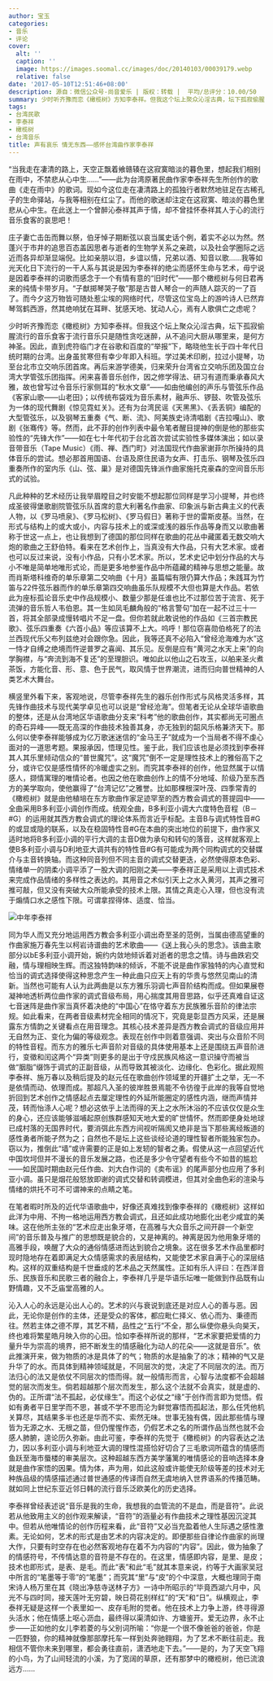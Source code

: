 ```yaml
---
author: 宝玉
categories:
- 音乐
- 评论
cover:
  alt: ''
  caption: ''
  image: https://images.soomal.cc/images/doc/20140103/00039179.webp
  relative: false
date: '2017-05-10T12:51:46+08:00'
description: 源自：微信公众号-尚音爱乐 | 版权：转载 |  平均/总评分：10.00/50
summary: 少时听齐豫而恋《橄榄树》方知李泰祥。但我这个坛上聚众沁淫古典，坛下孤寂偷腥流行的音乐食客于流行音乐只是随性贪吃迷醉，从不追问大厨从哪里来，是何方神圣。因此，直到虎符临门才在谷歌和百度的“举报”下，略晓他生长于四十年代日统时期的台湾……
tags:
- 台湾民歌
- 李泰祥
- 橄榄树
- 台湾音乐
title: 声有哀乐 情无东西――感怀台湾曲作家李泰祥
---
```


“当我走在凄清的路上，天空正飘着飨赣辏在这寂寞暗淡的暮色里，想起我们相别在雨中，不禁悲从心中生……”――此为台湾原著民曲作家李泰祥先生所创作的歌曲《走在雨中》的歌词。现如今这位走在凄清路上的孤独行者默然地驻足在古稀孔子的生命驿站，与我等相别在红尘了。而他的歌迷却注定在这寂寞、暗淡的暮色里悲从心中生。在此送上一个曾醉沁泰祥其声于情，却不曾挂怀泰祥其人于心的流行音乐食客的哀思吧！



庄子妻亡击缶而舞以祭，伯牙悼子期断弦以哀当属史话个例，着实不必以为然。然蓬兴于市井的追思百态盖因思者与逝者的生物学关系之亲疏，以及社会学圈际之远近而各异却渐显端倪。比如亲朋以泪，乡谊以情，兄弟以酒、知音以歌……我等如光天化日下流行的一干人系与其说是因为李泰祥的绝尘而感怀生命与艺术，毋宁说是因着李泰祥的词歌而感念于一个有情有意的“旧时代”――那个橄榄树与何日君再来的纯情卡带岁月。“子猷掷琴哭子敬”那是古昔人琴合一的声随人踪灭的一了百了。而今夕这万物皆可随处惹尘埃的网络时代，尽管这位宝岛上的游吟诗人已然弃琴驾鹤西游，然其绝响犹在耳畔、犹感天地、犹动人心，焉有人歌俱亡之虑呢？

少时听齐豫而恋《橄榄树》方知李泰祥。但我这个坛上聚众沁淫古典，坛下孤寂偷腥流行的音乐食客于流行音乐只是随性贪吃迷醉，从不追问大厨从哪里来，是何方神圣。因此，直到虎符临门才在谷歌和百度的“举报”下，略晓他生长于四十年代日统时期的台湾。出身虽贫寒但有幸少年即入科班。学过美术印刷，拉过小提琴，功至台北市立交响乐团首席。再后来游学德美，归来荣升台湾省立交响乐团及国立台湾大学管弦乐团指挥。闲来喜善音乐创作，因之修学得法、研习有道而秉承春风大雅，故也曾写过令音乐行家侧耳的“秋水文章”――如由他编创的声乐与管弦乐作品《客家山歌――山老田》；以传统布袋戏为音乐素材，融声乐、锣鼓、吹管及弦乐为一体的现代舞剧《惊见霓虹关》。还有为台湾民谣《天黑黑》、《丢丢铜》编配的大型管弦乐，以及钢琴五重奏《气、断、流》、阿美族史诗清唱剧《吉拉嘎山》、歌剧《张骞传》等。然而，此不菲的创作列表中最令笔者醒目提神的倒是他的那些实验性的“先锋大作”――如在七十年代初于台北首次尝试实验性多媒体演出；如以录音带音乐（Tape Music）《雨、禅、西门町》对法国现代作曲家谢菲尔所操持的具体音乐的尝试。想必那首用国语、台语及原住民语为女声、打击乐、钢琴及弦乐四重奏所作的室内乐《山、弦、巢》是对德国先锋派作曲家施托克豪森的空间音乐形式的试验。

凡此种种的艺术经历让我举眉瞠目之时安能不想起那位同样是学习小提琴，并也终成圣彼得堡歌剧院管弦乐队首席的意大利著名作曲家、印象派与新古典主义的代表人物，以《罗马喷泉》、《罗马松树》、《罗马假日》著称于世的雷斯皮基。当然，在形式与结构上的或大或小，内容与技术上的或深或浅的器乐作品等身而又以歌曲著称于世这一点上，也让我想到了德国的那位同样在歌曲的花丛中藏匿着无数交响大炮的歌曲之王舒伯特。看来在艺术创作上，当真没有大作品，只有大艺术家。或者也可以反过来说，没有小作品，只有小艺术家。所以，艺术史记中划分作品的大与小不唯是简单地唯形式论，而是更多地参鉴作品中所蕴藏的精神与思想之能量。故而肖斯塔科维奇的单乐章第二交响曲《十月》虽篇幅有限仍算大作品；朱践耳为竹笛与22件弦乐器而作的单乐章第四交响曲虽乐队规模不大但也算是大作品。若依此为座标孤论音乐史中作品规模小、数量少那是任谁也比不过那位苦于流言、死于流弹的音乐哲人韦伯恩。其一生如凤毛麟角般的“格言警句”加在一起不过三十一首，将其全部录成慢转唱片不足一盘。但你若就此敢说他的作品如《三首宗教民歌》、弦乐四重奏《六首小品》等应该算不上大。呜呼！那位窃喜勋伯格死了的法兰西现代乐父布列兹绝对会跟你急。因此，我等还真不必陷入“曾经沧海难为水”这一恃才自缚之绝境而忤逆普罗之喜闻、其乐见。反倒是应有“黄河之水天上来”的向学胸襟，与“奔流到海不复还”的至理胆识。唯如此以他山之石攻玉，以舶来圣火煮茶饭，方能化音、形、意、色于民气，取风情于世界潮流，进而归向普世精神的人类艺术大舞台。

横竖里外看下来，客观地说，尽管李泰祥先生的器乐创作形式与风格灵活多样，其先锋作曲技术与现代美学卓见也可以说是“曾经沧海”。但笔者无论从全球华语歌曲的整体，还是从台湾地区华语歌曲分支来“科考”他的歌曲创作，其实都尚无可圈点的奇石异峰――既无高深的作曲技术独善其身，亦无独到的韶风乐格兼济天下。那么何以使李泰祥能够成为亿万歌迷迷信的“金马王子”就成为一个当局者不得不虔心面对的一道思考题。果报承因，悟理见性。鉴于此，我们应该也是必须找到李泰祥其人其乐里倾动信众的“普世魔咒”。这“魔咒”倒不一定是理性技术上的雅俗高下之分，或许它仅是感性情怀的冷暖虚实之别。而究其李泰祥的创作，他显然属于以情感人，撷情寓理的唯情论者。也因之他在歌曲创作上的情不分地域、阶级乃至东西方的美学取向，使他赢得了“台湾记忆”之雅誉。比如那棵根深叶茂、四季常青的《橄榄树》就是由他植培在东方歌曲作家足迹罕至的西方教会调式的菩提园中――全曲采用B多利亚小调创作而成。统观全曲，B多利亚小调大六度特色音程（B－#G）的运用就其西方教会调式的理论体系而言近乎标配。主音B与调式特性音#G的或显或隐的联系，以及在稳固特性音#G在本曲的突出地位的前提下，曲作家又适时地将B多利亚小调的平行大调的主音D做为承句和转句的落音，这样就客观上使B多利亚小调与D利地亚大调共有的特性音#G有可能成为两个同构调式的交替媒介与主音转换轴。而这种同音列但不同主音的调式交替更迭，必然使得原本色彩、情绪单一的阴柔小调平添了一股大调的阳刚之美――李泰祥正是采用以上调式技术来完成作品情绪的多样性之表达的。其用音之术似引天上之水入黄河，其声之雅可推可敲，但又没有突破大众所能承受的技术上限。其情之真走心入理，但也没有流于煽情口水之感性下限。可谓拿捏得体、适度、恰当。

![中年李泰祥](https://images.soomal.cc/images/doc/20140113/00039605.webp)





同为华人而又充分地运用西方教会多利亚小调出奇至圣的范例，当属由德高望重的作曲家施万春先生以柯岩诗谱曲的艺术歌曲――《送上我心头的思念》。该曲主歌部分以bE多利亚小调开始，婉约内敛地倾诉着对逝者的思念之情。诗与曲跌宕交融，情与理相映生辉。而这独特韵味的倾诉，不能不说是曲作家独特的内心直觉和恰当的调式选择使得这种思念产生一种此曲只应天上有的华贵与悠然见南山的清新。当然也可能有人认为此两曲是以东方雅乐羽调七声音阶结构而成。但如果展卷凝神地透析两位曲作家的调式音级布局，用心揣度其用音思路，似乎还真难自证这七音迷阵是曲作家当真怀着决绝的“中国心”在恪守着东方民族雅乐音阶的律法宗规。如此看来，在两者音级素材完全相同的情况下，究竟是彰显西方风采，还是展露东方情韵之关键看点在用音理念。其核心技术差异是西方教会调式的音级应用并无自然为正、变化为偏的等级观念。表现在创作中则着意强调、突出与众音阶不同的特性音程。而东方的雅乐七声音阶对音级的具体使用基本上还是围绕五声音阶进行，变徵和闰这两个“异类”则更多的是出于守戍民族风格这一意识操守而被当做“胭脂”缀饰于调式的正副音级，从而导致其被淡化、边缘化、色彩化。据此观照李泰祥、施万春以及稍后提及的赵元任在歌曲创作领域里的开疆扩土之举，无一不是依情而动、依理而成。那超凡入圣的彼岸胜景焉能不令彷徨于此岸的我等自觉地折回到艺术创作之情感起点去厘定理性的外延所能圈定的感性内涵，继而声情并茂，转而怡涤人心呢？想必这依乎上法而得的天上之水所沐浴的不应该仅仅是众生的身心，还应该能够滋哺起原创族群感知天地大爱的旷世情怀。然而即便身处地球已成村落的无国界时代，要消弭此东西方间视听隔阂又绝非是当下那些离经叛道的感性勇者所能孑然为之；自然也不是坛上这些谈经论道的理性智者所能独家包办。窃以为，推倒此“墙”或许需要的正是如上发轫的智者之勇。假使从这一点回望近代中国坎坷但并不漫长的音乐发展之路，也还是多少令守望者有些今不如昔的尴尬――如民国时期由赵元任作曲、刘大白作词的《卖布谣》的尾声部分也应用了多利亚小调。虽只是烟花般怒放即谢的调式交替和转调模进，但其对全曲色彩的渲染与情绪的烘托不可不可谓神来的点睛之笔。

在笔者暇时所及的近代华语歌曲中，好像还真难找到像李泰祥的《橄榄树》这样如此洋为中用、不拘一格地运用西方教会调式，且还如此成功地膨化出老少咸宜的美味。这在他所主张的“艺术应走出象牙塔，在高雅与大众音乐之间开辟一个新空间”的音乐普及与推广的思想既是貌合的，又是神离的。神离是因为他用象牙塔的高雅手段，唤醒了大众的通俗情感进而达到貌合之境象。这在很多艺术作品里都时现时隐地存在着即满足大众情感需求的表层结构，又能使艺术家自满于心的深层结构。这样的双重结构是千世垂成的艺术品之天然属性。正如有乐人评曰：在西洋音乐、民族音乐和民歌三者的融合上，李泰祥几乎是华语乐坛唯一能做到作品既有山野情趣，又不乏庙堂高雅的人。



沁入人心的永远是沁出人心的。艺术的兴与衰说到底还是对应人心的善与恶。因此，无论你是创作的主体，还是受众的客体，都应毗仁择义、依心而为、秉德而往。然若主体之德不厚，其艺不精，品性之“五行”不全，那么纵使你悬头向昊天，终也难将繁星皓月映入你的心田。恰如李泰祥所说的那样，“艺术家要把爱情的力量升华为崇高的境界，把不断发生的情感融化为动人的花朵――这就是音乐”。依此推演开来，做为物质的冰是具体了的气；物质的水是抽象了的冰；精神的气又是升华了的水。而具体到精神领域就是，不同层次的觉，决定了不同层次的法。而万法归心的法又是依仗不同层次的悟而得。就一般情形而言，心智与法度都不会超越觉的层次而发生。倘若超越那个层次而发生，那么这个法就不会真实，就是虚的、伪的。正所谓“法不孤起，必仗缘生”。而这个必仗之“缘”于创作而言即为觉悟。假如有勇者平日里学而不思，甚或不学不思而沦为鲜觉寡悟而孤起法，那么任凭他机关算尽，其结果多半也还是华而不实、索然无味。世事无独有偶，因此那些情与理皆为无源之水、无根之苗，但仍惺惺作态，仍假艺术之名的所谓作品当然也就不会感人肺腑，遑论历久弥新。由此可鉴，李泰祥的先觉于《橄榄树》的内容表达之法力，因以多利亚小调与利地亚大调的理性混搭恰好切合了三毛歌词所蕴含的情感而鱼跃至海市蜃楼的审美层次。这种超越东西方美学藩篱的唯情感论的音响选择本身就是曲作家悟的因果。情为体，声为用，如此这般或许能使无阶级等差的技术对无种族品级的情感描述通过普世通感的传译而自然无虞地纳入世界语系的传播范畴。就如同上世纪东亚近邻日韩的流行音乐泛欧美化的历史选择。

李泰祥曾经表述说“音乐是我的生命，我想我的血管流的不是血，而是音符”。此说若从他致用主义的创作观来解读，“音符”的涵量必有作曲技术之理性基因沉淀其中。但若从他唯情论的创作历程来看，此“音符”又必当充盈着他人生际遇之感性激素。无论如何，艺术的形式是由艺术的内容决定的。即便那些自律论作曲家的尚理大作，只要有时空存在也必然客观地存在着不为内容的“内容”。因此，做为抽象了的情感符号，不传情达意的音符是不存在的。在这里，情感即内容，是里、是皮；技术也即形式，是表、是毛。而此“表”和此“毛”就其本意来说，约等于大画家吴冠中所言的“笔墨等于零”的“笔墨”；而究其“里”与“皮”的个中深意，大概也理同于南宋诗人杨万里在其《晓出净慈寺送林子方》一诗中所昭示的“毕竟西湖六月中，风光不与四时同，接天莲叶无穷碧，映日荷花别样红”的“天”和“日”。纵横观止，李泰祥无疑是这样一个表里如一、皮存毛附的觉者。他在技术上力争上游，终寻得源头活水；他在情感上呕心沥血，最终得以渠清如许、方塘鉴开。爱无边界，永不止步――正如他的女儿李若菱的与父别词所喻：“你是一个很不像爸爸的爸爸，你是一匹野狼，你的精神就像那部摩托车一样到处奔驰翱翔，为了艺术不断往前走。我相信不管你未来到哪里，都会勇往直前，潇洒地走下去。”――是的，为了天空飞翔的小鸟，为了山间轻流的小溪，为了宽阔的草原，还有那梦中的橄榄树，他已流浪远方……